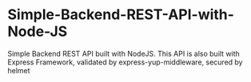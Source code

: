 # Simple-Backend-REST-API-with-Node-JS
Simple Backend REST API built with NodeJS.  This API is also built with Express Framework, validated by express-yup-middleware, secured by helmet 
